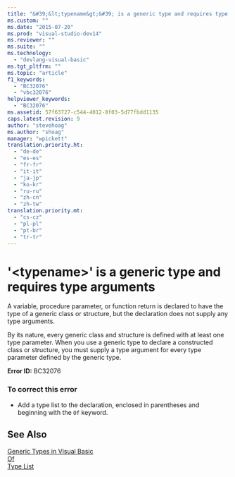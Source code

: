 ```yaml
---
title: "&#39;&lt;typename&gt;&#39; is a generic type and requires type arguments"
ms.custom: ""
ms.date: "2015-07-20"
ms.prod: "visual-studio-dev14"
ms.reviewer: ""
ms.suite: ""
ms.technology: 
  - "devlang-visual-basic"
ms.tgt_pltfrm: ""
ms.topic: "article"
f1_keywords: 
  - "BC32076"
  - "vbc32076"
helpviewer_keywords: 
  - "BC32076"
ms.assetid: 57f63727-c544-4012-8f03-5d77fbdd1135
caps.latest.revision: 9
author: "stevehoag"
ms.author: "shoag"
manager: "wpickett"
translation.priority.ht: 
  - "de-de"
  - "es-es"
  - "fr-fr"
  - "it-it"
  - "ja-jp"
  - "ko-kr"
  - "ru-ru"
  - "zh-cn"
  - "zh-tw"
translation.priority.mt: 
  - "cs-cz"
  - "pl-pl"
  - "pt-br"
  - "tr-tr"
---
```

# &#39;&lt;typename&gt;&#39; is a generic type and requires type arguments
A variable, procedure parameter, or function return is declared to have the type of a generic class or structure, but the declaration does not supply any type arguments.  
  
 By its nature, every generic class and structure is defined with at least one type parameter. When you use a generic type to declare a constructed class or structure, you must supply a type argument for every type parameter defined by the generic type.  
  
 **Error ID:** BC32076  
  
### To correct this error  
  
-   Add a type list to the declaration, enclosed in parentheses and beginning with the `Of` keyword.  
  
## See Also  
 [Generic Types in Visual Basic](../../visual-basic\programming-guide\language-features\data-types/generic-types.md)   
 [Of](../../visual-basic\language-reference\statements/of-clause.md)   
 [Type List](../../visual-basic\language-reference\statements/type-list.md)